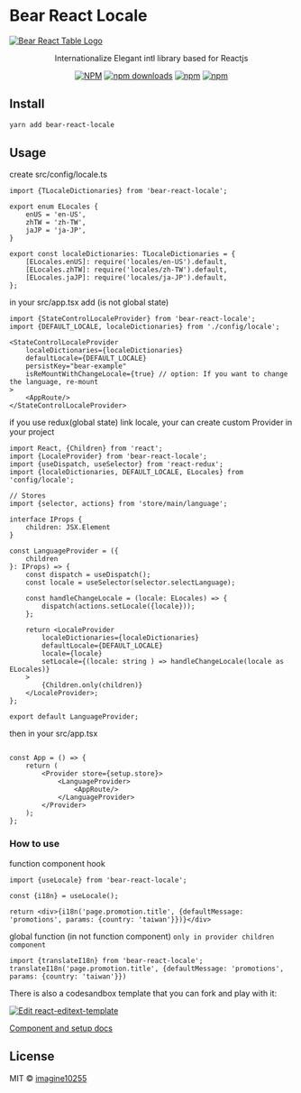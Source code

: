# Bear React Locale

<a href="https://bear-react-locale.pages.dev/" title="Bear React Locale - Internationalize Elegant intl library based for Reactjs">
    <img src="https://bear-react-locale.pages.dev/img/banner.webp" alt="Bear React Table Logo"/>
</a>

<p align="center">
    Internationalize Elegant intl library based for Reactjs
</p>

<div align="center">

[![NPM](https://img.shields.io/npm/v/bear-react-locale.svg?style=for-the-badge)](https://www.npmjs.com/package/bear-react-locale)
[![npm downloads](https://img.shields.io/npm/dm/bear-react-locale.svg?style=for-the-badge)](https://www.npmjs.com/package/bear-react-locale)
[![npm](https://img.shields.io/npm/dt/bear-react-locale.svg?style=for-the-badge)](https://www.npmjs.com/package/bear-react-locale)
[![npm](https://img.shields.io/npm/l/bear-react-locale?style=for-the-badge)](https://github.com/imagine10255/bear-react-locale/blob/main/LICENSE)

</div>



## Install

```bash
yarn add bear-react-locale
```

## Usage

create src/config/locale.ts

```tsx
import {TLocaleDictionaries} from 'bear-react-locale';

export enum ELocales {
    enUS = 'en-US',
    zhTW = 'zh-TW',
    jaJP = 'ja-JP',
}

export const localeDictionaries: TLocaleDictionaries = {
    [ELocales.enUS]: require('locales/en-US').default,
    [ELocales.zhTW]: require('locales/zh-TW').default,
    [ELocales.jaJP]: require('locales/ja-JP').default,
};
```


in your src/app.tsx add  (is not global state)

```tsx
import {StateControlLocaleProvider} from 'bear-react-locale';
import {DEFAULT_LOCALE, localeDictionaries} from './config/locale';

<StateControlLocaleProvider 
    localeDictionaries={localeDictionaries}
    defaultLocale={DEFAULT_LOCALE}
    persistKey="bear-example"
    isReMountWithChangeLocale={true} // option: If you want to change the language, re-mount
>
    <AppRoute/>
</StateControlLocaleProvider>
```


if you use redux(global state) link locale, your can create custom Provider in your project

```tsx
import React, {Children} from 'react';
import {LocaleProvider} from 'bear-react-locale';
import {useDispatch, useSelector} from 'react-redux';
import {localeDictionaries, DEFAULT_LOCALE, ELocales} from 'config/locale';

// Stores
import {selector, actions} from 'store/main/language';

interface IProps {
    children: JSX.Element
}

const LanguageProvider = ({
    children
}: IProps) => {
    const dispatch = useDispatch();
    const locale = useSelector(selector.selectLanguage);

    const handleChangeLocale = (locale: ELocales) => {
        dispatch(actions.setLocale({locale}));
    };

    return <LocaleProvider
        localeDictionaries={localeDictionaries}
        defaultLocale={DEFAULT_LOCALE}
        locale={locale}
        setLocale={(locale: string ) => handleChangeLocale(locale as ELocales)}
    >
        {Children.only(children)}
    </LocaleProvider>;
};

export default LanguageProvider;

```

then in your src/app.tsx

```tsx

const App = () => {
    return (
        <Provider store={setup.store}>
            <LanguageProvider>
                <AppRoute/>
            </LanguageProvider>
        </Provider>
    );
};
```


### How to use

function component hook
```tsx
import {useLocale} from 'bear-react-locale';

const {i18n} = useLocale();

return <div>{i18n('page.promotion.title', {defaultMessage: 'promotions', params: {country: 'taiwan'}})}</div>
```

global function (in not function component) `only in provider children component`
```
import {translateI18n} from 'bear-react-locale';
translateI18n('page.promotion.title', {defaultMessage: 'promotions', params: {country: 'taiwan'}})
```


There is also a codesandbox template that you can fork and play with it:

[![Edit react-editext-template](https://codesandbox.io/static/img/play-codesandbox.svg)](https://codesandbox.io/s/bear-react-locale-ejk43)

[Component and setup docs](./docs/component.md)


## License

MIT © [imagine10255](https://github.com/imagine10255)
